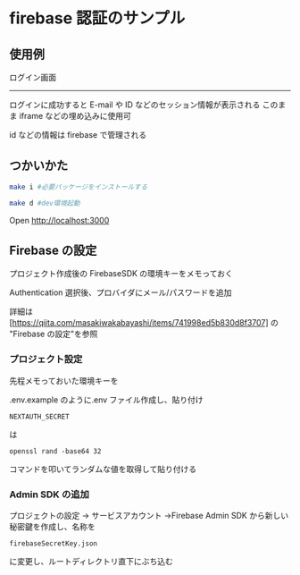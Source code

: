 # firebase 認証のサンプル

## 使用例

ログイン画面

---

ログインに成功すると E-mail や ID などのセッション情報が表示される
このまま iframe などの埋め込みに使用可

id などの情報は firebase で管理される

## つかいかた

```bash
make i #必要パッケージをインストールする

make d #dev環境起動
```

Open [http://localhost:3000](http://localhost:3000)

## Firebase の設定

プロジェクト作成後の FirebaseSDK の環境キーをメモっておく

Authentication 選択後、プロバイダにメール/パスワードを追加

詳細は
[https://qiita.com/masakiwakabayashi/items/741998ed5b830d8f3707]
の "Firebase の設定"を参照

### プロジェクト設定

先程メモっておいた環境キーを

.env.example のように.env ファイル作成し、貼り付け

```
NEXTAUTH_SECRET
```

は

```
openssl rand -base64 32
```

コマンドを叩いてランダムな値を取得して貼り付ける

### Admin SDK の追加

プロジェクトの設定 → サービスアカウント →Firebase Admin SDK
から新しい秘密鍵を作成し、名称を

```
firebaseSecretKey.json
```

に変更し、ルートディレクトリ直下にぶち込む
